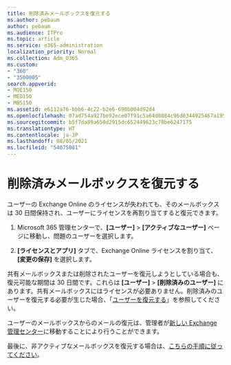 ```yaml
---
title: 削除済みメールボックスを復元する
ms.author: pebaum
author: pebaum
ms.audience: ITPro
ms.topic: article
ms.service: o365-administration
localization_priority: Normal
ms.collection: Adm_O365
ms.custom:
- "360"
- "3500005"
search.appverid:
- MOE150
- MED150
- MBS150
ms.assetid: e6112a76-bbb6-4c22-b2e6-690b004d92d4
ms.openlocfilehash: 07ad754a927be92ece07f91c5a64d8084c96d0344925467a195033bdd3f445ac
ms.sourcegitcommit: b5f7da89a650d2915dc652449623c78be6247175
ms.translationtype: HT
ms.contentlocale: ja-JP
ms.lasthandoff: 08/05/2021
ms.locfileid: "54075081"
---
```

# <a name="restore-a-deleted-mailbox"></a>削除済みメールボックスを復元する

ユーザーの Exchange Online のライセンスが失われても、そのメールボックスは 30 日間保持され、ユーザーにライセンスを再割り当てすると復元できます。
  
1. Microsoft 365 管理センターで、**[ユーザー]** \> **[アクティブなユーザー]** ページに移動し、問題のユーザーを選択します。

2. **[ライセンスとアプリ]** タブで、Exchange Online ライセンスを割り当て、**[変更の保存]** を選択します。

共有メールボックスまたは削除されたユーザーを復元しようとしている場合も、復元可能な期間は 30 日間です。これらは **[ユーザー]** \> **[削除済みのユーザー]** にあります。共有メールボックスにはライセンスが必要ありません。削除済みのユーザーを復元する必要が生じた場合、「[ユーザーを復元する](https://docs.microsoft.com/microsoft-365/admin/add-users/restore-user)」を参照してください。

ユーザーのメールボックスからのメールの復元は、管理者が[新しい Exchange 管理センター](https://techcommunity.microsoft.com/t5/exchange-team-blog/a-new-recoverableitems-experience-comes-to-exchange-online/ba-p/1505353)に移動することにより行うことができます。

最後に、非アクティブなメールボックスを復元する場合は、[こちらの手順に従ってください](https://docs.microsoft.com/microsoft-365/compliance/recover-an-inactive-mailbox)。
  
